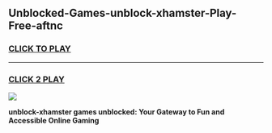 
## Unblocked-Games-unblock-xhamster-Play-Free-aftnc
<h3>
<a href="https://premium76.site?title=unblock-xhamster&ref=18A1">CLICK TO PLAY</a></h3>
<hr>

<h3>
<a href="https://premium76.site?title=unblock-xhamster&ref=18A1">CLICK 2 PLAY</a>
  
</h3>

<a href="https://premium76.site?title=unblock-xhamster&ref=18A1"><img src="https://clearcache.store/games.png"></a>


**unblock-xhamster games unblocked: Your Gateway to Fun and Accessible Online Gaming**
